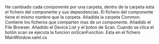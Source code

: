 He cambiado cada componente por una carpeta, dentro de la carpeta esta el fichero del componente y sus dependencias. El fichero del componente tiene el mismo nombre que la carpeta.
Añadida la carpeta Common. Contiene los ficheros que comparten mas de un componente.
Añadido el File Browser.
Añadido el Device List y el boton de Scan. Cuando se clica el botón scan se ejecuta la funcion onScanFunction. Esta en el fichero MainWindow.xaml.cs
